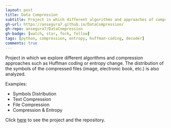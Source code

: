 ```yaml
---
layout: post
title: Data Compression
subtitle: Project in which different algorithms and approaches of compression and decompression of data are explored
gh-url: https://ansegura7.github.io/DataCompression/
gh-repo: ansegura7/DataCompression
gh-badge: [watch, star, fork, follow]
tags: [python, compression, entropy, huffman-coding, decoder]
comments: true
---
```


Project in which we explore different algorithms and compression approaches such as Huffman coding or entropy change. The distribution of the symbols of the compressed files (image, electronic book, etc.) is also analyzed.

Examples:
- Symbols Distribution
- Text Compression
- File Compression
- Compression & Entropy

Click [here](https://ansegura7.github.io/DataCompression/) to see the project and the repository.
